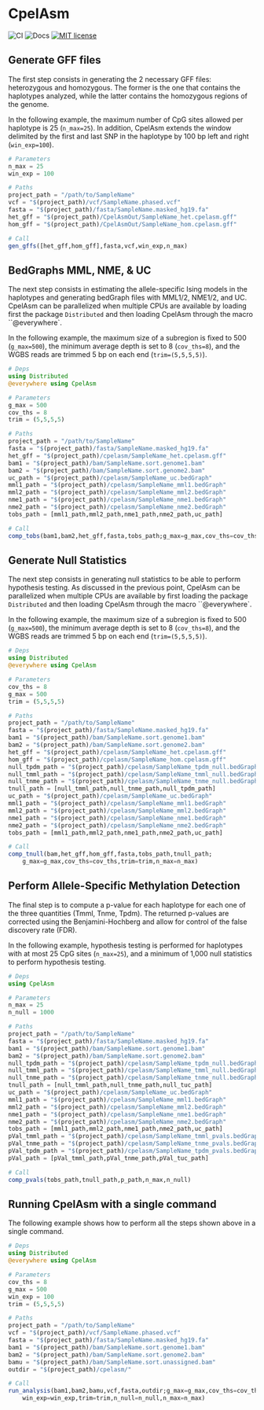 # CpelAsm
![CI](https://github.com/jordiabante/CpelAsm.jl/workflows/CI/badge.svg)
![Docs](https://github.com/jordiabante/CpelAsm.jl/workflows/Docs/badge.svg)
[![MIT license](https://img.shields.io/badge/license-MIT-green.svg)](https://github.com/jordiabante/CpelAsm.jl/blob/master/LICENSE.md)

## Generate GFF files

The first step consists in generating the 2 necessary GFF files: heterozygous and homozygous.
The former is the one that contains the haplotypes analyzed, while the latter contains the
homozygous regions of the genome.

In the following example, the maximum number of CpG sites allowed per haplotype is 25 (`n_max=25`).
In addition, CpelAsm extends the window delimited by the first and last SNP in the haplotype by 100
bp left and right (`win_exp=100`).

```julia
# Parameters
n_max = 25
win_exp = 100

# Paths
project_path = "/path/to/SampleName"
vcf = "$(project_path)/vcf/SampleName.phased.vcf"
fasta = "$(project_path)/fasta/SampleName.masked_hg19.fa"
het_gff = "$(project_path)/CpelAsmOut/SampleName_het.cpelasm.gff"
hom_gff = "$(project_path)/CpelAsmOut/SampleName_hom.cpelasm.gff"

# Call
gen_gffs([het_gff,hom_gff],fasta,vcf,win_exp,n_max)

```

## BedGraphs MML, NME, & UC

The next step consists in estimating the allele-specific Ising models in the haplotypes
and generating bedGraph files with MML1/2, NME1/2, and UC. CpelAsm can be parallelized 
when multiple CPUs are available by loading first the package `Distributed` and then 
loading CpelAsm through the macro ``@everywhere`.

In the following example, the maximum size of a subregion is fixed to 500 (`g_max=500`), 
the minimum average depth is set to 8 (`cov_ths=8`), and the WGBS reads are trimmed 5 bp
on each end (`trim=(5,5,5,5)`).

```julia
# Deps
using Distributed
@everywhere using CpelAsm

# Parameters
g_max = 500
cov_ths = 8
trim = (5,5,5,5)

# Paths
project_path = "/path/to/SampleName"
fasta = "$(project_path)/fasta/SampleName.masked_hg19.fa"
het_gff = "$(project_path)/cpelasm/SampleName_het.cpelasm.gff"
bam1 = "$(project_path)/bam/SampleName.sort.genome1.bam"
bam2 = "$(project_path)/bam/SampleName.sort.genome2.bam"
uc_path = "$(project_path)/cpelasm/SampleName_uc.bedGraph"
mml1_path = "$(project_path)/cpelasm/SampleName_mml1.bedGraph"
mml2_path = "$(project_path)/cpelasm/SampleName_mml2.bedGraph"
nme1_path = "$(project_path)/cpelasm/SampleName_nme1.bedGraph"
nme2_path = "$(project_path)/cpelasm/SampleName_nme2.bedGraph"
tobs_path = [mml1_path,mml2_path,nme1_path,nme2_path,uc_path]

# Call
comp_tobs(bam1,bam2,het_gff,fasta,tobs_path;g_max=g_max,cov_ths=cov_ths,trim=trim)

```

## Generate Null Statistics

The next step consists in generating null statistics to be able to perform hypothesis
testing. As discussed in the previous point, CpelAsm can be parallelized when multiple 
CPUs are available by first loading the package `Distributed` and then loading CpelAsm 
through the macro ``@everywhere`.

In the following example, the maximum size of a subregion is fixed to 500 (`g_max=500`), 
the minimum average depth is set to 8 (`cov_ths=8`), and the WGBS reads are trimmed 5 bp
on each end (`trim=(5,5,5,5)`).

```julia
# Deps
using Distributed
@everywhere using CpelAsm

# Parameters
cov_ths = 8
g_max = 500
trim = (5,5,5,5)

# Paths
project_path = "/path/to/SampleName"
fasta = "$(project_path)/fasta/SampleName.masked_hg19.fa"
bam1 = "$(project_path)/bam/SampleName.sort.genome1.bam"
bam2 = "$(project_path)/bam/SampleName.sort.genome2.bam"
het_gff = "$(project_path)/cpelasm/SampleName_het.cpelasm.gff"
hom_gff = "$(project_path)/cpelasm/SampleName_hom.cpelasm.gff"
null_tpdm_path = "$(project_path)/cpelasm/SampleName_tpdm_null.bedGraph"
null_tmml_path = "$(project_path)/cpelasm/SampleName_tmml_null.bedGraph"
null_tnme_path = "$(project_path)/cpelasm/SampleName_tnme_null.bedGraph"
tnull_path = [null_tmml_path,null_tnme_path,null_tpdm_path]
uc_path = "$(project_path)/cpelasm/SampleName_uc.bedGraph"
mml1_path = "$(project_path)/cpelasm/SampleName_mml1.bedGraph"
mml2_path = "$(project_path)/cpelasm/SampleName_mml2.bedGraph"
nme1_path = "$(project_path)/cpelasm/SampleName_nme1.bedGraph"
nme2_path = "$(project_path)/cpelasm/SampleName_nme2.bedGraph"
tobs_path = [mml1_path,mml2_path,nme1_path,nme2_path,uc_path]

# Call
comp_tnull(bam,het_gff,hom_gff,fasta,tobs_path,tnull_path;
    g_max=g_max,cov_ths=cov_ths,trim=trim,n_max=n_max)

```

## Perform Allele-Specific Methylation Detection

The final step is to compute a p-value for each haplotype for each one of the three
quantities (Tmml, Tnme, Tpdm). The returned p-values are corrected using the
Benjamini-Hochberg and allow for control of the false discovery rate (FDR).

In the following example, hypothesis testing is performed for haplotypes with at
most 25 CpG sites (`n_max=25`), and a minimum of 1,000 null statistics to perform
hypothesis testing.

```julia
# Deps
using CpelAsm

# Parameters
n_max = 25
n_null = 1000

# Paths
project_path = "/path/to/SampleName"
fasta = "$(project_path)/fasta/SampleName.masked_hg19.fa"
bam1 = "$(project_path)/bam/SampleName.sort.genome1.bam"
bam2 = "$(project_path)/bam/SampleName.sort.genome2.bam"
null_tpdm_path = "$(project_path)/cpelasm/SampleName_tpdm_null.bedGraph"
null_tmml_path = "$(project_path)/cpelasm/SampleName_tmml_null.bedGraph"
null_tnme_path = "$(project_path)/cpelasm/SampleName_tnme_null.bedGraph"
tnull_path = [null_tmml_path,null_tnme_path,null_tuc_path]
uc_path = "$(project_path)/cpelasm/SampleName_uc.bedGraph"
mml1_path = "$(project_path)/cpelasm/SampleName_mml1.bedGraph"
mml2_path = "$(project_path)/cpelasm/SampleName_mml2.bedGraph"
nme1_path = "$(project_path)/cpelasm/SampleName_nme1.bedGraph"
nme2_path = "$(project_path)/cpelasm/SampleName_nme2.bedGraph"
tobs_path = [mml1_path,mml2_path,nme1_path,nme2_path,uc_path]
pVal_tmml_path = "$(project_path)/cpelasm/SampleName_tmml_pvals.bedGraph"
pVal_tnme_path = "$(project_path)/cpelasm/SampleName_tnme_pvals.bedGraph"
pVal_tpdm_path = "$(project_path)/cpelasm/SampleName_tpdm_pvals.bedGraph"
pVal_path = [pVal_tmml_path,pVal_tnme_path,pVal_tuc_path]

# Call
comp_pvals(tobs_path,tnull_path,p_path,n_max,n_null)

```

## Running CpelAsm with a single command

The following example shows how to perform all the steps shown above in a single command.

```julia
# Deps
using Distributed
@everywhere using CpelAsm

# Parameters
cov_ths = 8
g_max = 500
win_exp = 100
trim = (5,5,5,5)

# Paths
project_path = "/path/to/SampleName"
vcf = "$(project_path)/vcf/SampleName.phased.vcf"
fasta = "$(project_path)/fasta/SampleName.masked_hg19.fa"
bam1 = "$(project_path)/bam/SampleName.sort.genome1.bam"
bam2 = "$(project_path)/bam/SampleName.sort.genome2.bam"
bamu = "$(project_path)/bam/SampleName.sort.unassigned.bam"
outdir = "$(project_path)/cpelasm/"

# Call
run_analysis(bam1,bam2,bamu,vcf,fasta,outdir;g_max=g_max,cov_ths=cov_ths,
    win_exp=win_exp,trim=trim,n_null=n_null,n_max=n_max)

```
